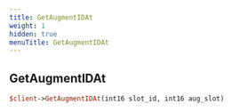 ```yaml
---
title: GetAugmentIDAt
weight: 1
hidden: true
menuTitle: GetAugmentIDAt
---
```

## GetAugmentIDAt
```perl
$client->GetAugmentIDAt(int16 slot_id, int16 aug_slot)
```